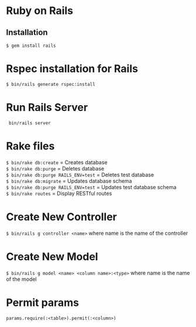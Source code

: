# Ruby on Rails

## Installation
```
$ gem install rails
```

# Rspec installation for Rails
`$ bin/rails generate rspec:install`

# Run Rails Server
` bin/rails server`

# Rake files
`$ bin/rake db:create` = Creates database<br>
`$ bin/rake db:purge` = Deletes database<br>
`$ bin/rake db:purge RAILS_ENV=test` = Deletes test database<br>
`$ bin/rake db:migrate` = Updates database schema<br>
`$ bin/rake db:purge RAILS_ENV=test` = Updates test database schema<br>
`$ bin/rake routes` = Display RESTful routes

# Create New Controller
`$ bin/rails g controller <name>` where name is the name of the controller

# Create New Model
`$ bin/rails g model <name> <column name>:<type>` where name is the name of the model

# Permit params
`params.require(:<table>).permit(:<column>)`
